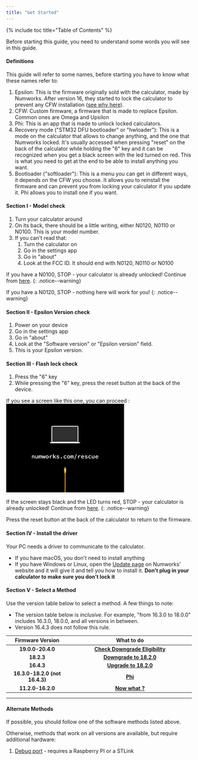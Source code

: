 ```yaml
---
title: "Get Started"
---
```


{% include toc title="Table of Contents" %}

Before starting this guide, you need to understand some words you will see in this guide.

#### Definitions

This guide will refer to some names, before starting you have to know what these names refer to:

1. Epsilon: This is the firmware originally sold with the calculator, made by Numworks. After version 16, they started to lock the calculator to prevent any CFW installation ([see why here](https://tiplanet.org/forum/viewtopic.php?f=97&t=24968)).
2. CFW: Custom firmware, a firmware that is made to replace Epsilon. Common ones are Omega and Upsilon
3. Phi: This is an app that is made to unlock locked calculators.
4. Recovery mode ("STM32 DFU bootloader" or "hwloader"): This is a mode on the calculator that allows to change anything, and the one that Numworks locked. It's usually accessed when pressing "reset" on the back of the calculator while holding the "6" key and it can be recognized when you get a black screen with the led turned on red. This is what you need to get at the end to be able to install anything you want.
5. Bootloader ("softloader"): This is a menu you can get in different ways, it depends on the CFW you choose. It allows you to reinstall the firmware and can prevent you from locking your calculator if you update it. Phi allows you to install one if you want.

#### Section I - Model check

1. Turn your calculator around
2. On its back, there should be a little writing, either N0120, N0110 or N0100. This is your model number.
3. If you can't read that:
    1. Turn the calculator on
    2. Go in the settings app
    3. Go in "about"
    4. Look at the FCC ID. It should end with N0120, N0110 or N0100

If you have a N0100, STOP - your calculator is already unlocked! Continue from [here](n0100-now-what).
{: .notice--warning}

If you have a N0120, STOP - nothing here will work for you!
{: .notice--warning}



#### Section II - Epsilon Version check

1. Power on your device
2. Go in the settings app
3. Go in "about"
4. Look at the "Software version" or "Epsilon version" field.
5. This is your Epsilon version.

#### Section III - Flash lock check

1. Press the "6" key
2. While pressing the "6" key, press the reset button at the back of the device.

If you see a screen like this one, you can proceed :
![Epsilon 16 bootloader](images/screenshots/e16bl.png)

If the screen stays black and the LED turns red, STOP - your calculator is already unlocked! Continue from [here](n0110-now-what).
{: .notice--warning}

Press the reset button at the back of the calculator to return to the firmware.

#### Section IV - Install the driver

Your PC needs a driver to communicate to the calculator.
- If you have macOS, you don't need to install anything
- If you have Windows or Linux, open the [Update page](https://numworks.com/update) on Numworks’ website and it will give it and tell you how to install it. **Don’t plug in your calculator to make sure you don’t lock it**

#### Section V - Select a Method

Use the version table below to select a method. A few things to note:
  + The version table below is *inclusive*. For example, "from 16.3.0 to 18.0.0" includes 16.3.0, 18.0.0, and all versions in between.
  + Version 16.4.3 does not follow this rule.

<table>
  <colgroup>
    <col span="1" style="width: 20%;">
    <col span="1" style="width: 40%;">
  </colgroup>
  <thead>
    <tr>
      <th style="text-align: center">Firmware Version</th>
      <th style="text-align: center">What to do</th>
    </tr>
  </thead>
  <tbody>
    <tr>
      <td style="text-align: center; font-weight: bold;">19.0.0-20.4.0</td>
      <td style="text-align: center; font-weight: bold;"><a href="check-downgrade-eligibility">Check Downgrade Eligibility</a></td>
    </tr>
    <tr>
      <td style="text-align: center; font-weight: bold;">18.2.3</td>
      <td style="text-align: center; font-weight: bold;"><a href="downgrade-18-2-0">Downgrade to 18.2.0</a></td>
    </tr>
    <tr>
      <td style="text-align: center; font-weight: bold;">16.4.3</td>
      <td style="text-align: center; font-weight: bold;"><a href="downgrade-18-2-0">Upgrade to 18.2.0</a></td>
    </tr>
    <tr>
      <td style="text-align: center; font-weight: bold;">16.3.0-18.2.0 (not 16.4.3)</td>
      <td style="text-align: center; font-weight: bold;"><a href="phi">Phi</a></td>
    </tr>
    <tr>
      <td style="text-align: center; font-weight: bold;">11.2.0-16.2.0</td>
      <td style="text-align: center; font-weight: bold;"><a href="n0110-now-what">Now what ?</a></td>
    </tr>
  </tbody>
</table>

---
#### Alternate Methods

If possible, you should follow one of the software methods listed above.

Otherwise, methods that work on all versions are available, but require additional hardware:

1. [Debug port](https://tiplanet.org/forum/viewtopic.php?f=113&t=25191&p=263495#p263495) - requires a Raspberry PI or a STLink
